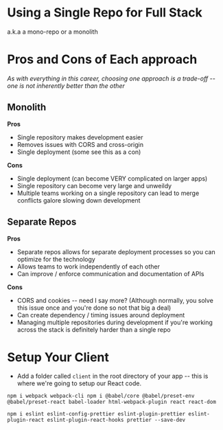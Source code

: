 # Using a Single Repo for Full Stack

a.k.a a mono-repo or a monolith

# Pros and Cons of Each approach

_As with everything in this career, choosing one approach is a trade-off -- one is not inherently better than the other_

## Monolith

**Pros**

- Single repository makes development easier
- Removes issues with CORS and cross-origin
- Single deployment (some see this as a con)

**Cons**

- Single deployment (can become VERY complicated on larger apps)
- Single repository can become very large and unweildy
- Multiple teams working on a single repository can lead to merge conflicts galore slowing down development

## Separate Repos

**Pros**

- Separate repos allows for separate deployment processes so you can optimize for the technology
- Allows teams to work independently of each other
- Can improve / enforce communication and documentation of APIs

**Cons**

- CORS and cookies -- need I say more? (Although normally, you solve this issue once and you're done so not that big a deal)
- Can create dependency / timing issues around deployment
- Managing multiple repositories during development if you're working across the stack is definitely harder than a single repo

# Setup Your Client

- Add a folder called `client` in the root directory of your app -- this is where we're going to setup our React code.

`npm i webpack webpack-cli npm i @babel/core @babel/preset-env @babel/preset-react babel-loader html-webpack-plugin react react-dom`

`npm i eslint eslint-config-prettier eslint-plugin-prettier eslint-plugin-react eslint-plugin-react-hooks prettier --save-dev`
